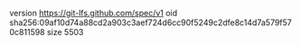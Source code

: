 version https://git-lfs.github.com/spec/v1
oid sha256:09af10d74a88cd2a903c3aef724d6cc90f5249c2dfe8c14d7a579f570c811598
size 5503
